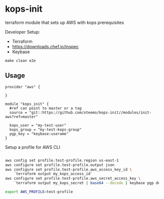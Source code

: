 # kops-init
terraform module that sets up AWS with kops prerequisites

Developer Setup:

* Terraform
* https://downloads.chef.io/inspec
* Keybase

```make clean e2e```

## Usage

```hcl
provider "aws" {

}

module "kops_init" {
  #ref can point to master or a tag
  source = "git::https://github.com/oteemo/kops-init//modules/init-aws?ref=master"

  kops_user = "my-test-user"
  kops_group = "my-test-kops-group"
  pgp_key = "keybase:userame"
}
```

Setup a profile for AWS CLI
```bash

aws config set profile.test-profile.region us-east-1
aws configure set profile.test-profile.output json
aws configure set profile.test-profile.aws_access_key_id \
    `terraform output my_kops_access_id`
aws configure set profile.test-profile.aws_secret_access_key \
    `terraform output my_kops_secret | base64 --decode | keybase pgp decrypt`    

export AWS_PROFILE=test-profile
```



